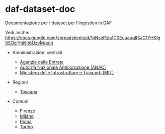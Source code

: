 # daf-dataset-doc
Documentazione per i dataset per l'ingestion in DAF

Vedi anche: https://docs.google.com/spreadsheets/d/1nNsePzia1C0EuuauqII3JC1YHKIg9SOcjYbNIt6UzvM/edit

- Amministrazioni centrali
    - [Agenzia delle Entrate](pac_agentrate)
    - [Autorità Nazionale Anticorruzione (ANAC)](pac_anac)
    - [Ministero delle Infrastrutture e Trasporti (MIT)](pac_mit)

- Regioni
    - [Toscana](regione_toscana)

- Comuni
    - [Firenze](comune_firenze)
    - [Milano](comune_milano)
    - [Roma](comune_roma)
    - [Torino](comune_torino)
